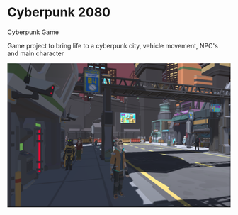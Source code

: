 # Cyberpunk 2080
 Cyberpunk Game

Game project to bring life to a cyberpunk city, vehicle movement, NPC's and main character

![](/imagens/Cyber.png)

